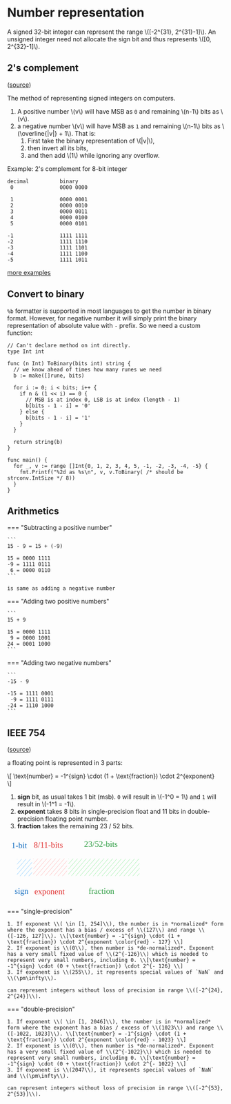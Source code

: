 # Number representation

<style>
.md-logo img {
  content: url('/data-structures/numbers/binary-light.svg');
}

:root [data-md-color-scheme=slate] .md-logo img  {
  content: url('/data-structures/numbers/binary-dark.svg');
}
</style>

A signed 32-bit integer can represent the range \\([-2^{31}, 2^{31}-1]\\). An unsigned integer need not allocate the sign bit and thus represents \\([0, 2^{32}-1]\\).

## 2's complement

([source](https://www3.ntu.edu.sg/home/ehchua/programming/java/DataRepresentation.html))

The method of representing signed integers on computers.

1. A positive number \\(v\\) will have MSB as `0` and remaining \\(n-1\\) bits as \\(v\\).
2. a negative number \\(v\\) will have MSB as `1` and remaining \\(n-1\\) bits as \\(\overline{|v|} + 1\\). That is:
    1. First take the binary representation of \\(|v|\\),
    2. then invert all its bits,
    3. and then add \\(1\\) while ignoring any overflow.


Example: 2's complement for 8-bit integer
```
decimal          binary
 0               0000 0000

 1               0000 0001
 2               0000 0010
 3               0000 0011
 4               0000 0100
 5               0000 0101

-1               1111 1111
-2               1111 1110
-3               1111 1101
-4               1111 1100
-5               1111 1011        
```

[more examples](https://chatgpt.com/share/c452f58a-8eb9-42ab-bcbe-7576739b1ca3)

## Convert to binary

`%b` formatter is supported in most languages to get the number in binary format. However, for negative number it will simply print the binary representation of absolute value with `-` prefix. So we need a custom function:

```golang linenums="1"
// Can't declare method on int directly.
type Int int

func (n Int) ToBinary(bits int) string {
  // we know ahead of times how many runes we need
  b := make([]rune, bits)

  for i := 0; i < bits; i++ {
    if n & (1 << i) == 0 {
      // MSB is at index 0, LSB is at index (length - 1)
      b[bits - 1 - i] = '0'
    } else {
      b[bits - 1 - i] = '1'
    }
  }

  return string(b)
}

func main() {
  for _, v := range []Int{0, 1, 2, 3, 4, 5, -1, -2, -3, -4, -5} {
	fmt.Printf("%2d as %s\n", v, v.ToBinary( /* should be strconv.IntSize */ 8))
  }
}
```

## Arithmetics

=== "Subtracting a positive number"

    ```
    15 - 9 = 15 + (-9)

    15 = 0000 1111
    -9 = 1111 0111
     6 = 0000 0110
    ```

    is same as adding a negative number

=== "Adding two positive numbers"

    ```
    15 + 9

    15 = 0000 1111
     9 = 0000 1001
    24 = 0001 1000
    ```

=== "Adding two negative numbers"

    ```
    -15 - 9

    -15 = 1111 0001
     -9 = 1111 0111
    -24 = 1110 1000
    ```

## IEEE 754 

([source](https://developer.mozilla.org/en-US/docs/Web/JavaScript/Reference/Global_Objects/Number#number_encoding))

a floating point is represented in 3 parts:

\\[
\text{number} = -1^{sign} \cdot (1 + \text{fraction}) \cdot 2^{exponent}    
\\]

1. **sign** bit, as usual takes 1 bit (msb). `0` will result in \\(-1^0 = 1\\) and `1` will result in \\(-1^1 = -1\\).
2. **exponent** takes 8 bits in single-precision float and 11 bits in double-precision floating point number.
3. **fraction** takes the remaining 23 / 52 bits.

<svg version="1.1" xmlns="http://www.w3.org/2000/svg" viewBox="0 0 332.6583141371569 158.92105900826286" width="320">
  <g stroke-linecap="round" transform="translate(19.32494011371938 50.87939791338519) rotate(0 151.66668701171875 25.333328247070312)"><path d="M12.67 0 C70.33 0, 127.99 0, 290.67 0 M12.67 0 C92.91 0, 173.15 0, 290.67 0 M290.67 0 C299.11 0, 303.33 4.22, 303.33 12.67 M290.67 0 C299.11 0, 303.33 4.22, 303.33 12.67 M303.33 12.67 C303.33 22.79, 303.33 32.91, 303.33 38 M303.33 12.67 C303.33 18, 303.33 23.34, 303.33 38 M303.33 38 C303.33 46.44, 299.11 50.67, 290.67 50.67 M303.33 38 C303.33 46.44, 299.11 50.67, 290.67 50.67 M290.67 50.67 C210.6 50.67, 130.54 50.67, 12.67 50.67 M290.67 50.67 C204.17 50.67, 117.68 50.67, 12.67 50.67 M12.67 50.67 C4.22 50.67, 0 46.44, 0 38 M12.67 50.67 C4.22 50.67, 0 46.44, 0 38 M0 38 C0 29.59, 0 21.18, 0 12.67 M0 38 C0 32.89, 0 27.78, 0 12.67 M0 12.67 C0 4.22, 4.22 0, 12.67 0 M0 12.67 C0 4.22, 4.22 0, 12.67 0" stroke="var(--md-code-fg-color)" stroke-width="2" fill="none"></path></g><g stroke-linecap="round"><g transform="translate(61.01440851794092 51.74177768873682) rotate(0 0.05170107645471944 24.052989822960626)"><path d="M0 0 C0.02 8.02, 0.09 40.09, 0.1 48.11 M0 0 C0.02 8.02, 0.09 40.09, 0.1 48.11" stroke="var(--md-code-fg-color)" stroke-width="2" fill="none"></path></g></g><mask></mask><g stroke-linecap="round"><g transform="translate(145.78383488061962 52.12781751366114) rotate(0 0.05170107645471944 24.052989822960626)"><path d="M0 0 C0.02 8.02, 0.09 40.09, 0.1 48.11 M0 0 C0.02 8.02, 0.09 40.09, 0.1 48.11" stroke="var(--md-code-fg-color)" stroke-width="2" fill="none"></path></g></g><mask></mask><g stroke-linecap="round" transform="translate(23.959708244265357 56.65770521248197) rotate(0 17.517836009360877 20.293275563210074)"><path d="M0 0 C0 0, 0 0, 0 0 M0 0 C0 0, 0 0, 0 0 M0.13 12.04 C3.35 8.34, 6.57 4.64, 10.63 -0.03 M0.13 12.04 C3.34 8.35, 6.55 4.66, 10.63 -0.03 M0.27 24.08 C8.12 15.05, 15.98 6.01, 21.26 -0.07 M0.27 24.08 C8.33 14.8, 16.4 5.53, 21.26 -0.07 M-0.26 36.88 C7.97 27.42, 16.19 17.95, 31.89 -0.1 M-0.26 36.88 C7.17 28.34, 14.59 19.8, 31.89 -0.1 M7.09 40.62 C17.74 28.37, 28.38 16.13, 35.3 8.16 M7.09 40.62 C13.61 33.11, 20.14 25.61, 35.3 8.16 M17.72 40.58 C21.33 36.43, 24.95 32.27, 35.44 20.2 M17.72 40.58 C21.61 36.11, 25.5 31.64, 35.44 20.2 M28.35 40.55 C30.07 38.57, 31.78 36.6, 35.57 32.25 M28.35 40.55 C30.75 37.79, 33.15 35.02, 35.57 32.25" stroke="#a5d8ff" stroke-width="1" fill="none"></path><path d="M0 0 C8.85 0, 17.69 0, 35.04 0 M0 0 C10.85 0, 21.69 0, 35.04 0 M35.04 0 C35.04 9.19, 35.04 18.39, 35.04 40.59 M35.04 0 C35.04 12.94, 35.04 25.88, 35.04 40.59 M35.04 40.59 C21.32 40.59, 7.61 40.59, 0 40.59 M35.04 40.59 C26.26 40.59, 17.49 40.59, 0 40.59 M0 40.59 C0 31.36, 0 22.13, 0 0 M0 40.59 C0 26.8, 0 13.01, 0 0" fill="none"></path></g><g stroke-linecap="round" transform="translate(63.26175707226082 55.904580054179405) rotate(0 39.97841972204347 20.293275563210074)"><path d="M0 0 C0 0, 0 0, 0 0 M0 0 C0 0, 0 0, 0 0 M0.13 12.04 C3.41 8.27, 6.68 4.51, 10.63 -0.03 M0.13 12.04 C4.32 7.23, 8.5 2.41, 10.63 -0.03 M0.27 24.08 C6.45 16.97, 12.63 9.86, 21.26 -0.07 M0.27 24.08 C8.31 14.83, 16.36 5.57, 21.26 -0.07 M-0.26 36.88 C6.23 29.42, 12.72 21.96, 31.89 -0.1 M-0.26 36.88 C9.65 25.48, 19.55 14.09, 31.89 -0.1 M7.09 40.62 C15.08 31.43, 23.07 22.24, 42.52 -0.14 M7.09 40.62 C14.75 31.8, 22.42 22.99, 42.52 -0.14 M17.72 40.58 C31 25.3, 44.29 10.03, 53.15 -0.17 M17.72 40.58 C30.9 25.42, 44.08 10.27, 53.15 -0.17 M28.35 40.55 C41.61 25.3, 54.86 10.06, 63.78 -0.21 M28.35 40.55 C35.92 31.84, 43.49 23.14, 63.78 -0.21 M38.98 40.51 C48.15 29.97, 57.32 19.42, 74.41 -0.24 M38.98 40.51 C46.32 32.07, 53.66 23.63, 74.41 -0.24 M49.61 40.48 C58.03 30.79, 66.45 21.11, 80.45 5.01 M49.61 40.48 C61.92 26.32, 74.23 12.17, 80.45 5.01 M59.59 41.2 C65.18 34.76, 70.78 28.32, 80.58 17.05 M59.59 41.2 C65.25 34.69, 70.91 28.18, 80.58 17.05 M70.22 41.16 C74.32 36.44, 78.43 31.72, 80.71 29.09 M70.22 41.16 C73.22 37.71, 76.22 34.26, 80.71 29.09" stroke="#ffc9c9" stroke-width="1" fill="none"></path><path d="M0 0 C17.42 0, 34.85 0, 79.96 0 M0 0 C21.39 0, 42.78 0, 79.96 0 M79.96 0 C79.96 8.25, 79.96 16.49, 79.96 40.59 M79.96 0 C79.96 15.09, 79.96 30.18, 79.96 40.59 M79.96 40.59 C61.28 40.59, 42.6 40.59, 0 40.59 M79.96 40.59 C51.17 40.59, 22.38 40.59, 0 40.59 M0 40.59 C0 25.8, 0 11.01, 0 0 M0 40.59 C0 25.72, 0 10.86, 0 0" fill="none"></path></g><g stroke-linecap="round" transform="translate(147.9442437749164 56.05635929606541) rotate(0 85.27899356979799 20.293275563210074)"><path d="M0 0 C0 0, 0 0, 0 0 M0 0 C0 0, 0 0, 0 0 M0.13 12.04 C2.84 8.93, 5.54 5.82, 10.63 -0.03 M0.13 12.04 C2.32 9.52, 4.51 7, 10.63 -0.03 M0.27 24.08 C4.65 19.04, 9.03 13.99, 21.26 -0.07 M0.27 24.08 C6.43 17, 12.58 9.91, 21.26 -0.07 M-0.26 36.88 C8.24 27.1, 16.74 17.33, 31.89 -0.1 M-0.26 36.88 C9.85 25.25, 19.96 13.62, 31.89 -0.1 M7.09 40.62 C20.39 25.32, 33.69 10.02, 42.52 -0.14 M7.09 40.62 C20.27 25.45, 33.45 10.29, 42.52 -0.14 M17.72 40.58 C24.87 32.37, 32.01 24.15, 53.15 -0.17 M17.72 40.58 C26.48 30.51, 35.23 20.44, 53.15 -0.17 M28.35 40.55 C39.28 27.98, 50.2 15.41, 63.78 -0.21 M28.35 40.55 C37.35 30.19, 46.36 19.84, 63.78 -0.21 M38.98 40.51 C48.3 29.79, 57.62 19.07, 74.41 -0.24 M38.98 40.51 C52.96 24.44, 66.93 8.36, 74.41 -0.24 M49.61 40.48 C57.84 31.02, 66.06 21.55, 85.04 -0.28 M49.61 40.48 C57.04 31.94, 64.46 23.4, 85.04 -0.28 M59.59 41.2 C69.63 29.65, 79.67 18.09, 95.67 -0.31 M59.59 41.2 C71.63 27.35, 83.66 13.5, 95.67 -0.31 M70.22 41.16 C83.09 26.35, 95.97 11.54, 106.3 -0.34 M70.22 41.16 C82.75 26.75, 95.28 12.33, 106.3 -0.34 M80.85 41.13 C88.39 32.45, 95.94 23.77, 116.27 0.38 M80.85 41.13 C92.56 27.66, 104.27 14.19, 116.27 0.38 M91.48 41.1 C104.89 25.67, 118.3 10.25, 126.91 0.34 M91.48 41.1 C102.66 28.23, 113.84 15.37, 126.91 0.34 M102.11 41.06 C111.62 30.11, 121.14 19.17, 137.54 0.31 M102.11 41.06 C110.62 31.27, 119.14 21.47, 137.54 0.31 M112.74 41.03 C126.17 25.58, 139.6 10.13, 148.17 0.27 M112.74 41.03 C119.87 32.82, 127.01 24.61, 148.17 0.27 M123.37 40.99 C136.93 25.39, 150.48 9.8, 158.8 0.24 M123.37 40.99 C130.71 32.55, 138.05 24.1, 158.8 0.24 M134 40.96 C145.57 27.65, 157.14 14.34, 169.43 0.2 M134 40.96 C142.18 31.54, 150.37 22.12, 169.43 0.2 M144.63 40.92 C153.25 31, 161.88 21.08, 170.87 10.73 M144.63 40.92 C154.19 29.92, 163.75 18.92, 170.87 10.73 M155.26 40.89 C161.16 34.1, 167.06 27.31, 171 22.78 M155.26 40.89 C159.5 36, 163.75 31.12, 171 22.78 M165.89 40.85 C166.88 39.71, 167.87 38.57, 170.48 35.57 M165.89 40.85 C167.42 39.09, 168.96 37.32, 170.48 35.57" stroke="#b2f2bb" stroke-width="1" fill="none"></path><path d="M0 0 C60.69 0, 121.37 0, 170.56 0 M0 0 C45.1 0, 90.2 0, 170.56 0 M170.56 0 C170.56 9.74, 170.56 19.47, 170.56 40.59 M170.56 0 C170.56 11.01, 170.56 22.01, 170.56 40.59 M170.56 40.59 C135.01 40.59, 99.46 40.59, 0 40.59 M170.56 40.59 C125.89 40.59, 81.23 40.59, 0 40.59 M0 40.59 C0 27.46, 0 14.34, 0 0 M0 40.59 C0 31.22, 0 21.85, 0 0" fill="none"></path></g><g transform="translate(17.832506144533454 122.55878808741497) rotate(0 17.29998016357422 12.5)"><text x="0" y="17.52" font-family="Virgil, Segoe UI Emoji" font-size="20px" fill="#1971c2" text-anchor="start" style="white-space: pre;" direction="ltr" dominant-baseline="alphabetic">sign</text></g><g transform="translate(65.37928854777681 123.92105900826286) rotate(0 42.01995849609372 12.5)"><text x="0" y="17.52" font-family="Virgil, Segoe UI Emoji" font-size="20px" fill="#e03131" text-anchor="start" style="white-space: pre;" direction="ltr" dominant-baseline="alphabetic">exponent</text></g><g transform="translate(196.1383093825894 122.46796659484826) rotate(0 38.89996337890625 12.5)"><text x="0" y="17.52" font-family="Virgil, Segoe UI Emoji" font-size="20px" fill="#2f9e44" text-anchor="start" style="white-space: pre;" direction="ltr" dominant-baseline="alphabetic">fraction</text></g><g transform="translate(10 12.615534416235931) rotate(0 19.739974975585938 12.5)"><text x="0" y="17.52" font-family="Virgil, Segoe UI Emoji" font-size="20px" fill="#1971c2" text-anchor="start" style="white-space: pre;" direction="ltr" dominant-baseline="alphabetic">1-bit</text></g><g transform="translate(63.90849615737909 11.743676307527949) rotate(0 40.52996063232419 12.5)"><text x="0" y="17.52" font-family="Virgil, Segoe UI Emoji" font-size="20px" fill="#e03131" text-anchor="start" style="white-space: pre;" direction="ltr" dominant-baseline="alphabetic">8/11-bits</text></g><g transform="translate(185.4224533639993 10) rotate(0 54.68994903564453 12.5)"><text x="0" y="17.52" font-family="Virgil, Segoe UI Emoji" font-size="20px" fill="#2f9e44" text-anchor="start" style="white-space: pre;" direction="ltr" dominant-baseline="alphabetic">23/52-bits</text></g></svg>

=== "single-precision"

    1. If exponent \\( \in [1, 254]\\), the number is in *normalized* form where the exponent has a bias / excess of \\(127\\) and range \\([-126, 127]\\). \\[\text{number} = -1^{sign} \cdot (1 + \text{fraction}) \cdot 2^{exponent \color{red} - 127} \\]
    2. If exponent is \\(0\\), then number is *de-normalized*. Exponent has a very small fixed value of \\(2^{-126}\\) which is needed to represent very small numbers, including 0. \\[\text{number} = -1^{sign} \cdot (0 + \text{fraction}) \cdot 2^{- 126} \\]
    3. If exponent is \\(255\\), it represents special values of `NaN` and \\(\pm\infty\\).

    can represent integers without loss of precision in range \\([-2^{24}, 2^{24}]\\).

=== "double-precision"

    1. If exponent \\( \in [1, 2046]\\), the number is in *normalized* form where the exponent has a bias / excess of \\(1023\\) and range \\([-1022, 1023]\\). \\[\text{number} = -1^{sign} \cdot (1 + \text{fraction}) \cdot 2^{exponent \color{red} - 1023} \\]
    2. If exponent is \\(0\\), then number is *de-normalized*. Exponent has a very small fixed value of \\(2^{-1022}\\) which is needed to represent very small numbers, including 0. \\[\text{number} = -1^{sign} \cdot (0 + \text{fraction}) \cdot 2^{- 1022} \\]
    3. If exponent is \\(2047\\), it represents special values of `NaN` and \\(\pm\infty\\).

    can represent integers without loss of precision in range \\([-2^{53}, 2^{53}]\\).
